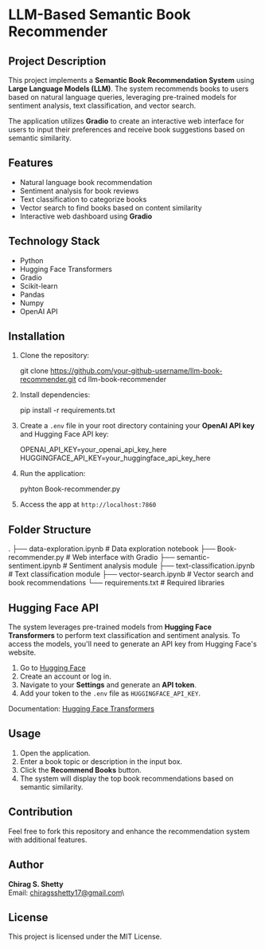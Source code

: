 # LLM-Based Semantic Book Recommender

## Project Description

This project implements a **Semantic Book Recommendation System** using **Large Language Models (LLM)**. The system recommends books to users based on natural language queries, leveraging pre-trained models for sentiment analysis, text classification, and vector search.

The application utilizes **Gradio** to create an interactive web interface for users to input their preferences and receive book suggestions based on semantic similarity.

## Features

- Natural language book recommendation
- Sentiment analysis for book reviews
- Text classification to categorize books
- Vector search to find books based on content similarity
- Interactive web dashboard using **Gradio**

## Technology Stack

- Python
- Hugging Face Transformers
- Gradio
- Scikit-learn
- Pandas
- Numpy
- OpenAI API

## Installation

1. Clone the repository:

   git clone https://github.com/your-github-username/llm-book-recommender.git
   cd llm-book-recommender


2. Install dependencies:
   
   pip install -r requirements.txt


3. Create a `.env` file in your root directory containing your **OpenAI API key** and Hugging Face API key:

   OPENAI_API_KEY=your_openai_api_key_here
   HUGGINGFACE_API_KEY=your_huggingface_api_key_here


4. Run the application:
  
   pyhton Book-recommender.py


5. Access the app at `http://localhost:7860`

## Folder Structure

.
├── data-exploration.ipynb    # Data exploration notebook
├── Book-recommender.py       # Web interface with Gradio
├── semantic-sentiment.ipynb   # Sentiment analysis module
├── text-classification.ipynb  # Text classification module
├── vector-search.ipynb       # Vector search and book recommendations
└── requirements.txt          # Required libraries


## Hugging Face API

The system leverages pre-trained models from **Hugging Face Transformers** to perform text classification and sentiment analysis. To access the models, you'll need to generate an API key from Hugging Face's website.

1. Go to [Hugging Face](https://huggingface.co/)
2. Create an account or log in.
3. Navigate to your **Settings** and generate an **API token**.
4. Add your token to the `.env` file as `HUGGINGFACE_API_KEY`.

Documentation: [Hugging Face Transformers](https://huggingface.co/docs/transformers/)

## Usage

1. Open the application.
2. Enter a book topic or description in the input box.
3. Click the **Recommend Books** button.
4. The system will display the top book recommendations based on semantic similarity.

## Contribution

Feel free to fork this repository and enhance the recommendation system with additional features.

## Author

**Chirag S. Shetty**\
Email: [chiragsshetty17@gmail.com](mailto:chiragsshetty17@gmail.com)\


## License

This project is licensed under the MIT License.

